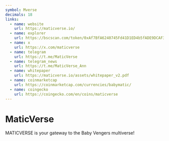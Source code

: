 ```yaml
---
symbol: Mverse
decimals: 18
links:
  - name: website
    url: https://maticverse.io/
  - name: explorer
    url: https://bscscan.com/token/0xAf7BfA6240745Fd41D1ED4b5fADE9DCAF369bA6c
  - name: x
    url: https://x.com/maticverse
  - name: telegram
    url: https://t.me/MaticVerse
  - name: telegram_news
    url: https://t.me/MaticVerse_Ann
  - name: whitepaper
    url: https://maticverse.io/assets/whitepaper_v2.pdf
  - name: coinmarketcap
    url: https://coinmarketcap.com/currencies/babymatic/
  - name: coingecko
    url: https://coingecko.com/en/coins/maticverse
---
```


# MaticVerse

MATICVERSE is your gateway to the Baby Vengers multiverse!

